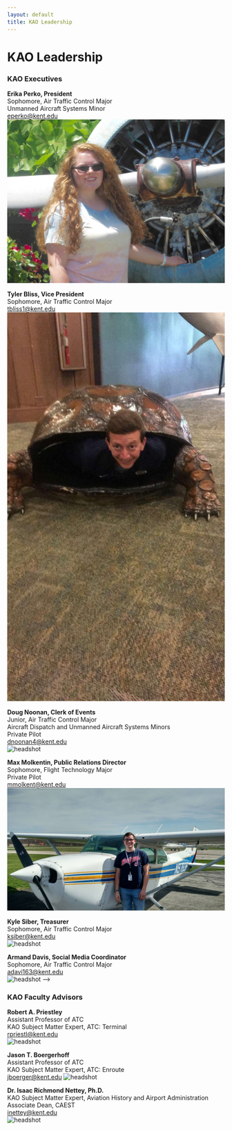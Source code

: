```yaml
---
layout: default
title: KAO Leadership
---
```

# KAO Leadership

### KAO Executives

__Erika Perko, President__  
Sophomore, Air Traffic Control Major  
Unmanned Aircraft Systems Minor  
[eperko@kent.edu](mailto:eperko@kent.edu)  
![headshot](/assets/images/leadership/EP.jpg) 

__Tyler Bliss, Vice President__  
Sophomore, Air Traffic Control Major   
[tbliss1@kent.edu](mailto:tbliss1@kent.edu)  
![headshot](/assets/images/leadership/TB.jpg)

__Doug Noonan, Clerk of Events__  
Junior, Air Traffic Control Major  
Aircraft Dispatch and Unmanned Aircraft Systems Minors    
Private Pilot  
[dnoonan4@kent.edu](mailto:dnoonan4@kent.edu)  
![headshot](/assets/images/leadership/Doug.jpg)

__Max Molkentin, Public Relations Director__  
Sophomore, Flight Technology Major  
Private Pilot  
[mmolkent@kent.edu](mailto:mmolkent@kent.edu)  
![headshot](/assets/images/leadership/MM.jpg)

__Kyle Siber, Treasurer__  
Sophomore, Air Traffic Control Major     
[ksiber@kent.edu](mailto:ksiber@kent.edu)  
![headshot](/assets/images/leadership/KS.jpg) 

__Armand Davis, Social Media Coordinator__  
Sophomore, Air Traffic Control Major  
[adavi163@kent.edu](mailto:adavi163@kent.edu)  
![headshot](/assets/images/leadership/AD.jpg) -->



### KAO Faculty Advisors

__Robert A. Priestley__  
Assistant Professor of ATC  
KAO Subject Matter Expert, ATC: Terminal  
[rpriestl@kent.edu](mailto:rpriestl@kent.edu)  
![headshot](/assets/images/leadership/RP.jpg)

__Jason T. Boergerhoff__  
Assistant Professor of ATC  
KAO Subject Matter Expert, ATC: Enroute  
[jboerger@kent.edu](mailto:jboerger@kent.edu)
![headshot](/assets/images/leadership/JB.jpg)

__Dr. Isaac Richmond Nettey, Ph.D.__  
KAO Subject Matter Expert, Aviation History and Airport Administration  
Associate Dean, CAEST  
[inettey@kent.edu](mailto:inettey@kent.edu)  
![headshot](/assets/images/leadership/IN.jpg)

